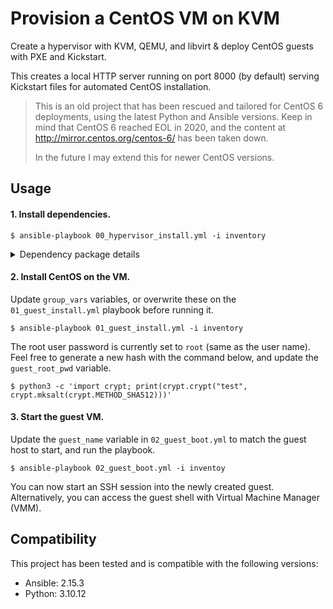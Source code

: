 # Provision a CentOS VM on KVM

Create a hypervisor with KVM, QEMU, and libvirt & deploy CentOS guests with PXE and Kickstart.

This creates a local HTTP server running on port 8000 (by default) serving Kickstart files for automated CentOS installation.

> This is an old project that has been rescued and tailored for CentOS 6 deployments, using the latest Python and Ansible versions. Keep in mind that CentOS 6 reached EOL in 2020, and the content at http://mirror.centos.org/centos-6/ has been taken down.
> 
> In the future I may extend this for newer CentOS versions.

## Usage

#### 1. Install dependencies.
 
```
$ ansible-playbook 00_hypervisor_install.yml -i inventory
```

<details>
    <summary>Dependency package details</summary>

* qemu-kvm – Hardware emulation.
* libvirt-daemon-system – Configuration files required to run the libvirt daemon.
* libvirt-clients – Client-side libraries and APIs for managing and controlling virtual machines & hypervisors from the command line.
* virtinst – A set of command-line utilities for provisioning and modifying virtual machines.
* virt-manager – A Qt-based graphical interface for managing virtual machines.
* bridge-utils – A set of tools for creating and managing bridge devices.
* cpu-checker – To check whether your system is cabable of of running hardware accelerated KVM virtual machines (run ```kvm-ok``` from the cmd)
</details>

#### 2. Install CentOS on the VM.

Update ```group_vars``` variables, or overwrite these on the ```01_guest_install.yml``` playbook before running it.

```
$ ansible-playbook 01_guest_install.yml -i inventory
```

The root user password is currently set to ```root``` (same as the user name). Feel free to generate a new hash with the command below, and update the ```guest_root_pwd``` variable.

```
$ python3 -c 'import crypt; print(crypt.crypt("test", crypt.mksalt(crypt.METHOD_SHA512)))'
```

#### 3. Start the guest VM.

Update the ```guest_name``` variable in ```02_guest_boot.yml``` to match the guest host to start, and run the playbook.

```
$ ansible-playbook 02_guest_boot.yml -i inventoy
```

You can now start an SSH session into the newly created guest. Alternatively, you can access the guest shell with Virtual Machine Manager (VMM).

## Compatibility

This project has been tested and is compatible with the following versions:

- Ansible: 2.15.3
- Python: 3.10.12

